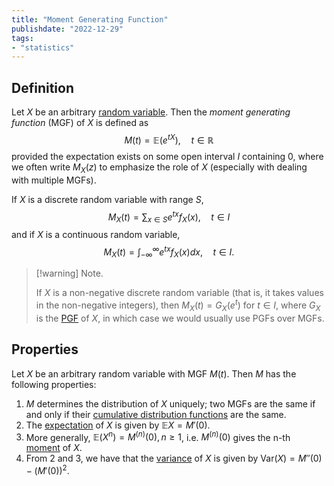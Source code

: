 ```yaml
---
title: "Moment Generating Function"
publishdate: "2022-12-29"
tags:
- "statistics"
---
```


## Definition
Let $X$ be an arbitrary [random variable](statistics/random-variable.md). Then the *moment generating function* (MGF) of $X$ is defined as
$$M(t) = \mathbb{E}(e^{tX}), \quad t \in \mathbb{R}$$
provided the expectation exists on some open interval $I$ containing 0, where we often write $M_X(z)$ to emphasize the role of $X$ (especially with dealing with multiple MGFs).

If $X$ is a discrete random variable with range $S$,
$$M_X(t) = \sum_{x \in S} e^{tx}f_X(x), \quad t \in I$$
and if $X$ is a continuous random variable,
$$M_X(t) = \int_{-\infty}^\infty e^{tx} f_X(x) dx, \quad t \in I.$$

> [!warning] Note.
> 
> If $X$ is a non-negative discrete random variable (that is, it takes values in the non-negative integers), then $M_X(t) = G_X(e^t)$ for $t \in I$, where $G_X$ is the [PGF](statistics/probability-generating-function.md) of $X$, in which case we would usually use PGFs over MGFs.

## Properties
Let $X$ be an arbitrary random variable with MGF $M(t)$. Then $M$ has the following properties:
1. $M$ determines the distribution of $X$ uniquely; two MGFs are the same if and only if their [cumulative distribution functions](statistics/cumulative-distribution-function.md) are the same.
2. The [expectation](statistics/expectation.md) of $X$ is given by $\mathbb{E}X = M'(0)$.
3. More generally, $\mathbb{E}(X^n) = M^{(n)}(0), n \geq 1$, i.e. $M^{(n)}(0)$ gives the n-th [moment](statistics/moment.md) of $X$.
4. From 2 and 3, we have that the [variance](statistics/variance.md) of $X$ is given by $\text{Var}(X) = M''(0) - (M'(0))^2$.